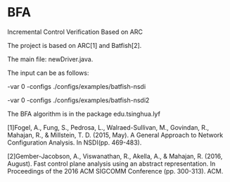 # BFA
Incremental Control Verification Based on ARC

The project is based on ARC[1] and Batfish[2].

The main file: newDriver.java.

The input can be as follows:

-var 0 -configs ./configs/examples/batfish-nsdi

-var 0 -configs ./configs/examples/batfish-nsdi2

The BFA algorithm is in the package edu.tsinghua.lyf

[1]Fogel, A., Fung, S., Pedrosa, L., Walraed-Sullivan, M., Govindan, R., Mahajan, R., & Millstein, T. D. (2015, May). A General Approach to Network Configuration Analysis. In NSDI(pp. 469-483).

[2]Gember-Jacobson, A., Viswanathan, R., Akella, A., & Mahajan, R. (2016, August). Fast control plane analysis using an abstract representation. In Proceedings of the 2016 ACM SIGCOMM Conference (pp. 300-313). ACM.
